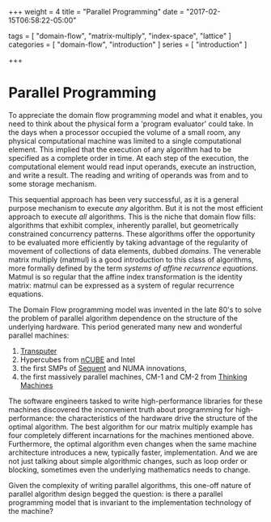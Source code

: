 +++
weight = 4
title = "Parallel Programming"
date = "2017-02-15T06:58:22-05:00"

tags = [ "domain-flow", "matrix-multiply", "index-space", "lattice" ]
categories = [ "domain-flow", "introduction" ]
series = [ "introduction" ]

+++

# Parallel Programming

To appreciate the domain flow programming model and what it enables, you need to think about the physical
form a 'program evaluator' could take. In the days when a processor occupied the volume
of a small room, any physical computational machine was limited to a single computational element.
This implied that the execution of any algorithm had to be specified as a complete order in time.
At each step of the execution, the computational element would read input operands, execute
an instruction, and write a result. The reading and writing of operands was from and to some storage mechanism.

This sequential approach has been very successful, as it is a general purpose mechanism to execute
_any_ algorithm. But it is not the most efficient approach to execute _all_ algorithms. This is
the niche that domain flow fills: algorithms that exhibit complex, inherently parallel, but geometrically
constrained concurrency patterns. These algorithms offer the opportunity to be evaluated more efficiently 
by taking advantage of the regularity of movement of collections of data elements, dubbed _domains_.
The venerable matrix multiply (matmul) is a good introduction to this class of algorithms,
more formally defined by the term _systems of affine recurrence equations_. Matmul is so regular that the affine
index transformation is the identity matrix: matmul can be expressed as a system of regular recurrence equations.

The Domain Flow programming model was invented in the late 80's to solve the problem of parallel algorithm
dependence on the structure of the underlying hardware. This period generated many new and wonderful parallel
machines:

  1. [Transputer](https://en.wikipedia.org/wiki/Transputer)
  2. Hypercubes from [nCUBE](https://en.wikipedia.org/wiki/NCUBE) and Intel
  3. the first SMPs of [Sequent](https://en.wikipedia.org/wiki/Sequent_Computer_Systems) and NUMA innovations,
  4. the first massively parallel machines, CM-1 and CM-2 from [Thinking Machines](https://en.wikipedia.org/wiki/Thinking_Machines_Corporation)

The software engineers tasked to write high-performance libraries for these machines discovered the inconvenient
truth about programming for high-performance: the characteristics of the hardware drive the structure of the optimal
algorithm. The best algorithm for our matrix multiply example has four completely different incarnations for the
machines mentioned above. Furthermore, the optimal algorithm even changes when the same machine architecture introduces
a new, typically faster, implementation. And we are not just talking about simple algorithmic changes, such as 
loop order or blocking, sometimes even the underlying mathematics needs to change. 

Given the complexity of writing parallel algorithms, this one-off nature of parallel algorithm design begged 
the question: is there a parallel programming model that is invariant to the implementation technology of the machine?

